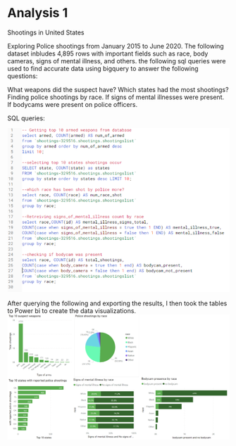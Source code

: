 # Analysis 1
Shootings in United States

Exploring Police shootings from January 2015 to June 2020. The following dataset inbludes 4,895 rows with important fields such as race, body cameras, signs of mental illness, and others. the following sql queries were used to find accurate data using bigquery to answer the following questions:

What weapons did the suspect have?
Which states had the most shootings?
Finding police shootings by race.
If signs of mental illnesses were present.
If bodycams were present on police officers.

SQL queries:

![alt text](https://github.com/justinjfisher90/Analysis/blob/main/sql.PNG)

After querying the following and exporting the results, I then took the tables to Power bi to create the data visualizations.
![alt text](https://github.com/justinjfisher90/Analysis/blob/main/img1.PNG)
